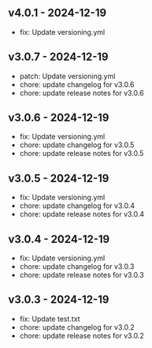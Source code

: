 ## v4.0.1 - 2024-12-19
* fix: Update versioning.yml
## v3.0.7 - 2024-12-19
* patch: Update versioning.yml
* chore: update changelog for v3.0.6
* chore: update release notes for v3.0.6
## v3.0.6 - 2024-12-19
* fix: Update versioning.yml
* chore: update changelog for v3.0.5
* chore: update release notes for v3.0.5
## v3.0.5 - 2024-12-19
* fix: Update versioning.yml
* chore: update changelog for v3.0.4
* chore: update release notes for v3.0.4
## v3.0.4 - 2024-12-19
* fix: Update versioning.yml
* chore: update changelog for v3.0.3
* chore: update release notes for v3.0.3
## v3.0.3 - 2024-12-19
* fix: Update test.txt
* chore: update changelog for v3.0.2
* chore: update release notes for v3.0.2

